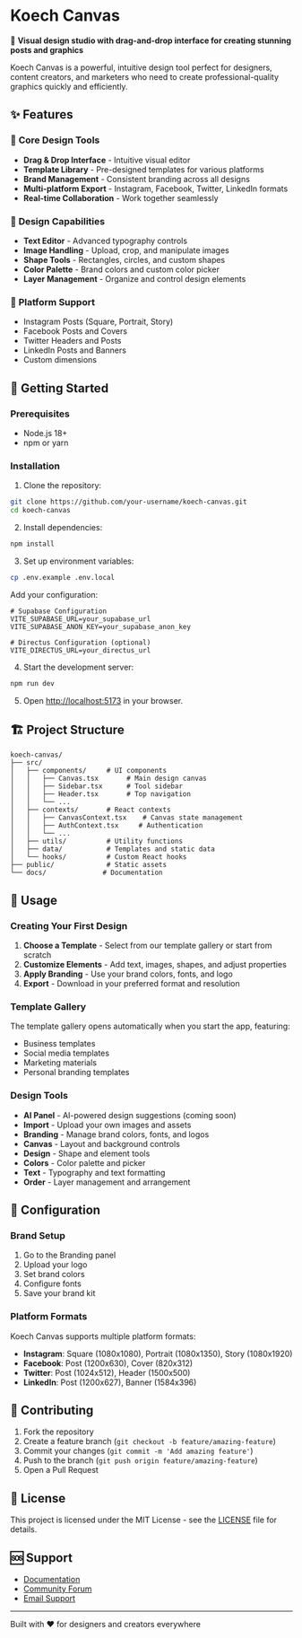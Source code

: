 # Koech Canvas

🎨 **Visual design studio with drag-and-drop interface for creating stunning posts and graphics**

Koech Canvas is a powerful, intuitive design tool perfect for designers, content creators, and marketers who need to create professional-quality graphics quickly and efficiently.

## ✨ Features

### 🎯 **Core Design Tools**
- **Drag & Drop Interface** - Intuitive visual editor
- **Template Library** - Pre-designed templates for various platforms
- **Brand Management** - Consistent branding across all designs
- **Multi-platform Export** - Instagram, Facebook, Twitter, LinkedIn formats
- **Real-time Collaboration** - Work together seamlessly

### 🎨 **Design Capabilities**
- **Text Editor** - Advanced typography controls
- **Image Handling** - Upload, crop, and manipulate images
- **Shape Tools** - Rectangles, circles, and custom shapes
- **Color Palette** - Brand colors and custom color picker
- **Layer Management** - Organize and control design elements

### 📱 **Platform Support**
- Instagram Posts (Square, Portrait, Story)
- Facebook Posts and Covers
- Twitter Headers and Posts
- LinkedIn Posts and Banners
- Custom dimensions

## 🚀 Getting Started

### Prerequisites
- Node.js 18+ 
- npm or yarn

### Installation

1. Clone the repository:
```bash
git clone https://github.com/your-username/koech-canvas.git
cd koech-canvas
```

2. Install dependencies:
```bash
npm install
```

3. Set up environment variables:
```bash
cp .env.example .env.local
```

Add your configuration:
```env
# Supabase Configuration
VITE_SUPABASE_URL=your_supabase_url
VITE_SUPABASE_ANON_KEY=your_supabase_anon_key

# Directus Configuration (optional)
VITE_DIRECTUS_URL=your_directus_url
```

4. Start the development server:
```bash
npm run dev
```

5. Open [http://localhost:5173](http://localhost:5173) in your browser.

## 🏗️ Project Structure

```
koech-canvas/
├── src/
│   ├── components/     # UI components
│   │   ├── Canvas.tsx       # Main design canvas
│   │   ├── Sidebar.tsx      # Tool sidebar
│   │   ├── Header.tsx       # Top navigation
│   │   └── ...
│   ├── contexts/       # React contexts
│   │   ├── CanvasContext.tsx    # Canvas state management
│   │   ├── AuthContext.tsx     # Authentication
│   │   └── ...
│   ├── utils/          # Utility functions
│   ├── data/           # Templates and static data
│   └── hooks/          # Custom React hooks
├── public/             # Static assets
└── docs/              # Documentation
```

## 🎨 Usage

### Creating Your First Design

1. **Choose a Template** - Select from our template gallery or start from scratch
2. **Customize Elements** - Add text, images, shapes, and adjust properties
3. **Apply Branding** - Use your brand colors, fonts, and logo
4. **Export** - Download in your preferred format and resolution

### Template Gallery

The template gallery opens automatically when you start the app, featuring:
- Business templates
- Social media templates
- Marketing materials
- Personal branding templates

### Design Tools

- **AI Panel** - AI-powered design suggestions (coming soon)
- **Import** - Upload your own images and assets
- **Branding** - Manage brand colors, fonts, and logos
- **Canvas** - Layout and background controls
- **Design** - Shape and element tools
- **Colors** - Color palette and picker
- **Text** - Typography and text formatting
- **Order** - Layer management and arrangement

## 🔧 Configuration

### Brand Setup

1. Go to the Branding panel
2. Upload your logo
3. Set brand colors
4. Configure fonts
5. Save your brand kit

### Platform Formats

Koech Canvas supports multiple platform formats:
- **Instagram**: Square (1080x1080), Portrait (1080x1350), Story (1080x1920)
- **Facebook**: Post (1200x630), Cover (820x312)
- **Twitter**: Post (1024x512), Header (1500x500)
- **LinkedIn**: Post (1200x627), Banner (1584x396)

## 🤝 Contributing

1. Fork the repository
2. Create a feature branch (`git checkout -b feature/amazing-feature`)
3. Commit your changes (`git commit -m 'Add amazing feature'`)
4. Push to the branch (`git push origin feature/amazing-feature`)
5. Open a Pull Request

## 📄 License

This project is licensed under the MIT License - see the [LICENSE](LICENSE) file for details.

## 🆘 Support

- [Documentation](https://docs.koechcanvas.com)
- [Community Forum](https://community.koechcanvas.com)
- [Email Support](mailto:support@koechcanvas.com)

---

Built with ❤️ for designers and creators everywhere

